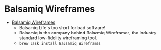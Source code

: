 # Balsamiq Wireframes
- [Balsamiq Wireframes](https://balsamiq.com/)
  -  Balsamiq Life's too short for bad software!
  - Balsamiq is the company behind Balsamiq Wireframes, the industry standard low-fidelity wireframing tool.
  - `brew cask install Balsamiq Wireframes`
